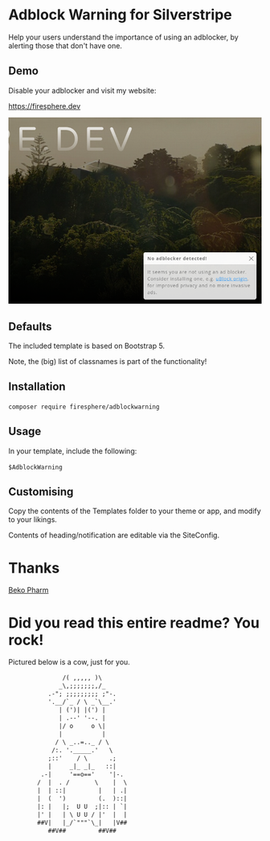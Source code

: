 # Adblock Warning for Silverstripe

Help your users understand the importance of using an adblocker, by alerting
those that don't have one.

## Demo

Disable your adblocker and visit my website:

https://firesphere.dev

![](docs/assets/notification-demo.png)

## Defaults

The included template is based on Bootstrap 5.

Note, the (big) list of classnames is part of the functionality!

## Installation

`composer require firesphere/adblockwarning`

## Usage

In your template, include the following:

`$AdblockWarning`

## Customising

Copy the contents of the Templates folder to your theme or app, and modify to your likings.

Contents of heading/notification are editable via the SiteConfig.

# Thanks

[Beko Pharm](https://social.tchncs.de/@bekopharm/111082075749714822)


# Did you read this entire readme? You rock!

Pictured below is a cow, just for you.

```
               /( ,,,,, )\
              _\,;;;;;;;,/_
           .-"; ;;;;;;;;; ;"-.
           '.__/`_ / \ _`\__.'
              | (')| |(') |
              | .--' '--. |
              |/ o     o \|
              |           |
             / \ _..=.._ / \
            /:. '._____.'   \
           ;::'    / \      .;
           |     _|_ _|_   ::|
         .-|     '==o=='    '|-.
        /  |  . /       \    |  \
        |  | ::|         |   | .|
        |  (  ')         (.  )::|
        |: |   |;  U U  ;|:: | `|
        |' |   | \ U U / |'  |  |
        ##V|   |_/`"""`\_|   |V##
           ##V##         ##V##
```
